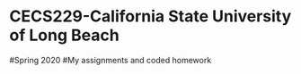 # CECS229-California State University of Long Beach
#Spring 2020
#My assignments and coded homework
